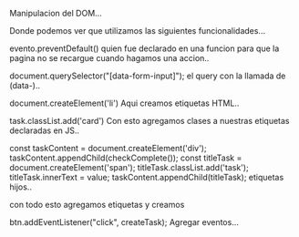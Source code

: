 Manipulacion del DOM...

Donde podemos ver que utilizamos las siguientes funcionalidades...


evento.preventDefault() quien fue declarado en una funcion para que la pagina no se recargue cuando hagamos una accion..

document.querySelector("[data-form-input]");   el query con la llamada de (data-)..

document.createElement('li')   Aqui creamos etiquetas HTML..

task.classList.add('card') Con esto agregamos clases a nuestras etiquetas declaradas en JS..



const taskContent = document.createElement('div'); 
        taskContent.appendChild(checkComplete());
        const titleTask = document.createElement('span');
        titleTask.classList.add('task');
        titleTask.innerText = value; 
        taskContent.appendChild(titleTask);  etiquetas hijos..


con todo esto agregamos etiquetas y creamos



btn.addEventListener("click", createTask);   Agregar eventos...